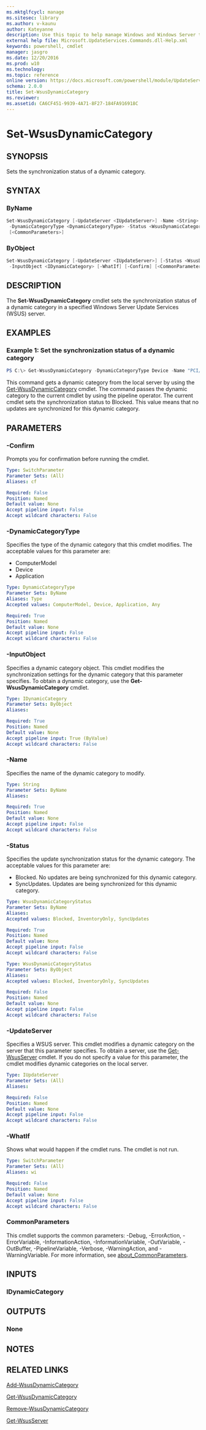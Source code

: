 ```yaml
---
ms.mktglfcycl: manage
ms.sitesec: library
ms.author: v-kaunu
author: Kateyanne
description: Use this topic to help manage Windows and Windows Server technologies with Windows PowerShell.
external help file: Microsoft.UpdateServices.Commands.dll-Help.xml
keywords: powershell, cmdlet
manager: jasgro
ms.date: 12/20/2016
ms.prod: w10
ms.technology: 
ms.topic: reference
online version: https://docs.microsoft.com/powershell/module/UpdateServices/Set-WsusDynamicCategory?view=win10-ps
schema: 2.0.0
title: Set-WsusDynamicCategory
ms.reviewer:
ms.assetid: CA6CF451-9939-4A71-8F27-184FA916918C
---
```


# Set-WsusDynamicCategory

## SYNOPSIS

Sets the synchronization status of a dynamic category.

## SYNTAX

### ByName

```powershell
Set-WsusDynamicCategory [-UpdateServer <IUpdateServer>] -Name <String>
 -DynamicCategoryType <DynamicCategoryType> -Status <WsusDynamicCategoryStatus> [-WhatIf] [-Confirm]
 [<CommonParameters>]
```

### ByObject

```powershell
Set-WsusDynamicCategory [-UpdateServer <IUpdateServer>] [-Status <WsusDynamicCategoryStatus>]
 -InputObject <IDynamicCategory> [-WhatIf] [-Confirm] [<CommonParameters>]
```

## DESCRIPTION

The **Set-WsusDynamicCategory** cmdlet sets the synchronization status of a dynamic category in a specified Windows Server Update Services (WSUS) server.

## EXAMPLES

### Example 1: Set the synchronization status of a dynamic category

```powershell
PS C:\> Get-WsusDynamicCategory -DynamicCategoryType Device -Name "PCI/Device07" | Set-WsusDynamicCategory -Status Blocked
```

This command gets a dynamic category from the local server by using the [Get-WsusDynamicCategory](./Get-WsusDynamicCategory.md) cmdlet. The command passes the dynamic category to the current cmdlet by using the pipeline operator. The current cmdlet sets the synchronization status to Blocked. This value means that no updates are synchronized for this dynamic category.

## PARAMETERS

### -Confirm

Prompts you for confirmation before running the cmdlet.

```yaml
Type: SwitchParameter
Parameter Sets: (All)
Aliases: cf

Required: False
Position: Named
Default value: None
Accept pipeline input: False
Accept wildcard characters: False
```

### -DynamicCategoryType

Specifies the type of the dynamic category that this cmdlet modifies. The acceptable values for this parameter are:

- ComputerModel
- Device
- Application

```yaml
Type: DynamicCategoryType
Parameter Sets: ByName
Aliases: Type
Accepted values: ComputerModel, Device, Application, Any

Required: True
Position: Named
Default value: None
Accept pipeline input: False
Accept wildcard characters: False
```

### -InputObject

Specifies a dynamic category object. This cmdlet modifies the synchronization settings for the dynamic category that this parameter specifies. To obtain a dynamic category, use the **Get-WsusDynamicCategory** cmdlet.

```yaml
Type: IDynamicCategory
Parameter Sets: ByObject
Aliases:

Required: True
Position: Named
Default value: None
Accept pipeline input: True (ByValue)
Accept wildcard characters: False
```

### -Name

Specifies the name of the dynamic category to modify.

```yaml
Type: String
Parameter Sets: ByName
Aliases:

Required: True
Position: Named
Default value: None
Accept pipeline input: False
Accept wildcard characters: False
```

### -Status

Specifies the update synchronization status for the dynamic category. The acceptable values for this parameter are:

- Blocked. No updates are being synchronized for this dynamic category.
- SyncUpdates. Updates are being synchronized for this dynamic category.

```yaml
Type: WsusDynamicCategoryStatus
Parameter Sets: ByName
Aliases:
Accepted values: Blocked, InventoryOnly, SyncUpdates

Required: True
Position: Named
Default value: None
Accept pipeline input: False
Accept wildcard characters: False
```

```yaml
Type: WsusDynamicCategoryStatus
Parameter Sets: ByObject
Aliases:
Accepted values: Blocked, InventoryOnly, SyncUpdates

Required: False
Position: Named
Default value: None
Accept pipeline input: False
Accept wildcard characters: False
```

### -UpdateServer

Specifies a WSUS server. This cmdlet modifies a dynamic category on the server that this parameter specifies. To obtain a server, use the [Get-WsusServer](./Get-WsusServer.md) cmdlet. If you do not specify a value for this parameter, the cmdlet modifies dynamic categories on the local server.

```yaml
Type: IUpdateServer
Parameter Sets: (All)
Aliases:

Required: False
Position: Named
Default value: None
Accept pipeline input: False
Accept wildcard characters: False
```

### -WhatIf

Shows what would happen if the cmdlet runs. The cmdlet is not run.

```yaml
Type: SwitchParameter
Parameter Sets: (All)
Aliases: wi

Required: False
Position: Named
Default value: None
Accept pipeline input: False
Accept wildcard characters: False
```

### CommonParameters

This cmdlet supports the common parameters: -Debug, -ErrorAction, -ErrorVariable, -InformationAction, -InformationVariable, -OutVariable, -OutBuffer, -PipelineVariable, -Verbose, -WarningAction, and -WarningVariable. For more information, see [about_CommonParameters](https://go.microsoft.com/fwlink/?LinkID=113216).

## INPUTS

### IDynamicCategory

## OUTPUTS

### None

## NOTES

## RELATED LINKS

[Add-WsusDynamicCategory](./Add-WsusDynamicCategory.md)

[Get-WsusDynamicCategory](./Get-WsusDynamicCategory.md)

[Remove-WsusDynamicCategory](./Remove-WsusDynamicCategory.md)

[Get-WsusServer](./Get-WsusServer.md)
